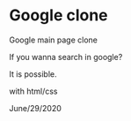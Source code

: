 # Google clone

Google main page clone

If you wanna search in google?

It is possible.

with html/css

June/29/2020
